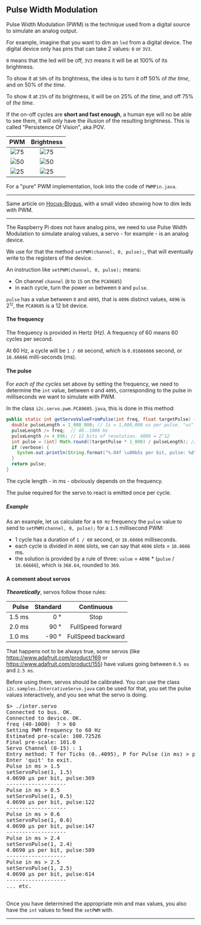 ## Pulse Width Modulation

Pulse Width Modulation (PWM) is the technique used from a digital source to simulate
an analog output.

For example, imagine that you want to dim an `led` from a digital device.
The digital device only has pins that can take 2 values: `0` or `3V3`.

`0` means that the led will be off, `3V3` means it will be at 100% of its brightness.

To show it at `50%` of its brightness, the idea is to turn it off 50% of _the time_, and on 50% of _the time_.

To show it at `25%` of its brightness, it will be on 25% of _the time_, and off 75% of _the time_.

If the on-off cycles are **short and fast enough**, a human eye will no be able to see them, it will only have the illusion
of the resulting brightness. This is called "Persistence Of Vision", aka POV.

| PWM | Brightness |
|:---:|:----------:|
|![75](./img/75.png)|![75](./img/75led.png)|
|![50](./img/50.png)|![50](./img/50led.png)|
|![25](./img/25.png)|![25](./img/25led.png)|

For a "pure" PWM implementation, look into the code of `PWMPin.java`.

---

Same article on [Hocus-Blogus](http://hocus-blogus.blogspot.com/2018/07/raspberry-pi-pwm-servos-and-pca9685.html), with a small video showing how to dim leds with PWM.

---

The Raspberry Pi does not have analog pins, we need to use Pulse Width Modulation to simulate
analog values, a servo - for example - is an analog device.

We use for that the method `setPWM(channel, 0, pulse);`, that will eventually write to the registers
of the device.

An instruction like `setPWM(channel, 0, pulse);` means:
- On channel `channel` (`0` to `15` on the `PCA9685`)
- in each cycle, turn the power `on` between `0` and `pulse`.

`pulse` has a value between `0` and `4095`, that is `4096` distinct values, `4096` is 2<small><sup>12</sup></small>, the `PCA9685` is a 12 bit device.

#### The frequency
The frequency is provided in Hertz (Hz).
A frequency of 60 means 60 cycles per second.

At 60 Hz, a cycle will be `1 / 60` second, which is `0.01666666` second, or `16.66666` milli-seconds (ms).

#### The pulse
For _each of the cycles_ set above by setting the frequency, we need to determine the `int` value,
between `0` and `4095`, corresponding to the pulse in milliseconds we want to simulate with PWM.

In the class `i2c.servo.pwm.PCA9685.java`, this is done in this method:
```java
public static int getServoValueFromPulse(int freq, float targetPulse) {
  double pulseLength = 1_000_000; // 1s = 1,000,000 us per pulse. "us" is to be read "micro (mu) sec".
  pulseLength /= freq;  // 40..1000 Hz
  pulseLength /= 4_096; // 12 bits of resolution. 4096 = 2^12
  int pulse = (int) Math.round((targetPulse * 1_000) / pulseLength); // in millisec
  if (verbose) {
    System.out.println(String.format("%.04f \u00b5s per bit, pulse: %d", pulseLength, pulse));
  }
  return pulse;
}
```
The cycle length - in ms - obviously depends on the frequency.

The pulse required for the servo to react is emitted once per cycle.

##### Example
As an example, let us calculate for a `60 Hz` frequency the `pulse` value to send to `setPWM(channel, 0, pulse);`
for a `1.5` millisecond PWM:

- 1 cycle has a duration of `1 / 60` second, or `16.66666` milliseconds.
- each cycle is divided in `4096` slots, we can say that `4096` slots = `16.6666` ms.
- the solution is provided by a rule of three: `value` = `4096` * (`pulse` / `16.66666`), which is `368.64`, rounded to `369`.

#### A comment about servos
_**Theoretically**_, servos follow those rules:

| Pulse | Standard | Continuous |
|------:|---------:|:----------:|
| 1.5 ms |   0 &deg; | Stop |
| 2.0 ms |  90 &deg; | FullSpeed forward |
| 1.0 ms | -90 &deg; | FullSpeed backward |

That happens not to be always true, some servos (like <a href="https://www.adafruit.com/product/169">https://www.adafruit.com/product/169</a> or <a href="https://www.adafruit.com/product/155">https://www.adafruit.com/product/155</a>)
have values going between `0.5 ms` and `2.5 ms`.

Before using them, servos should be calibrated. You can use the class `i2c.samples.IntercativeServo.java` can be used for that,
you set the pulse values interactively, and you see what the servo is doing.
<pre>
$> ./inter.servo
Connected to bus. OK.
Connected to device. OK.
freq (40-1000)  ? > 60
Setting PWM frequency to 60 Hz
Estimated pre-scale: 100.72526
Final pre-scale: 101.0
Servo Channel (0-15) : 1
Entry method: T for Ticks (0..4095), P for Pulse (in ms) > p
Enter 'quit' to exit.
Pulse in ms > 1.5
setServoPulse(1, 1.5)
4.0690 &mu;s per bit, pulse:369
-------------------
Pulse in ms > 0.5
setServoPulse(1, 0.5)
4.0690 &mu;s per bit, pulse:122
-------------------
Pulse in ms > 0.6
setServoPulse(1, 0.6)
4.0690 &mu;s per bit, pulse:147
-------------------
Pulse in ms > 2.4
setServoPulse(1, 2.4)
4.0690 &mu;s per bit, pulse:589
-------------------
Pulse in ms > 2.5
setServoPulse(1, 2.5)
4.0690 &mu;s per bit, pulse:614
-------------------
... etc.

</pre>

Once you have determined the appropriate min and max values, you also have the `int` values
to feed the `setPWM` with.

---
